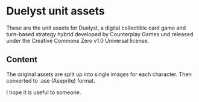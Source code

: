 # Duelyst unit assets
These are the unit assets for Duelyst, a digital collectible card game and turn-based strategy hybrid developed by Counterplay Games und released under the Creative Commons Zero v1.0 Universal license.
## Content
The original assets are split up into single images for each character. Then converted to .ase (Aseprite) format.

I hope it is useful to someone.
